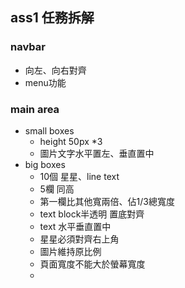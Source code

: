 
<!-- 不要照抄，只寫重要的東西 -->

## ass1 任務拆解

### navbar
- 向左、向右對齊
- menu功能

### main area
- small boxes
  - height 50px *3
  - 圖片文字水平置左、垂直置中
- big boxes
  - 10個 星星、line text
  - 5欄 同高
  - 第一欄比其他寬兩倍、佔1/3總寬度
  - text block半透明 置底對齊
  - text 水平垂直置中
  - 星星必須對齊右上角
  - 圖片維持原比例
  - 頁面寬度不能大於螢幕寬度
  - 